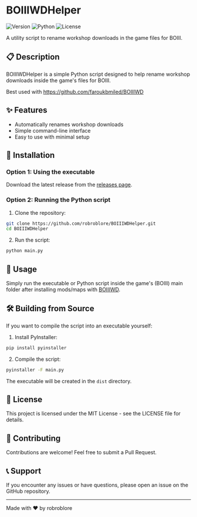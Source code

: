 # BOIIIWDHelper

![Version](https://img.shields.io/badge/Version-1.0-blue)
![Python](https://img.shields.io/badge/Python-3.6+-green)
![License](https://img.shields.io/badge/License-MIT-yellow)

A utility script to rename workshop downloads in the game files for BOIII.

## 📋 Description

BOIIIWDHelper is a simple Python script designed to help rename workshop downloads inside the game's files for BOIII.

Best used with https://github.com/faroukbmiled/BOIIIWD

## ✨ Features

- Automatically renames workshop downloads
- Simple command-line interface
- Easy to use with minimal setup

## 🚀 Installation

### Option 1: Using the executable

Download the latest release from the [releases page](https://github.com/robroblore/BOIIIWDHelper/releases).

### Option 2: Running the Python script

1. Clone the repository:
```bash
git clone https://github.com/robroblore/BOIIIWDHelper.git
cd BOIIIWDHelper
```

2. Run the script:
```bash
python main.py
```

## 🔧 Usage

Simply run the executable or Python script inside the game's (BOIII) main folder after installing mods/maps with [BOIIIWD](https://github.com/faroukbmiled/BOIIIWD).

## 🛠️ Building from Source

If you want to compile the script into an executable yourself:

1. Install PyInstaller:
```bash
pip install pyinstaller
```

2. Compile the script:
```bash
pyinstaller -F main.py
```
The executable will be created in the `dist` directory.

## 📝 License

This project is licensed under the MIT License - see the LICENSE file for details.

## 👥 Contributing

Contributions are welcome! Feel free to submit a Pull Request.

## 📞 Support

If you encounter any issues or have questions, please open an issue on the GitHub repository.

---

Made with ❤️ by robroblore
